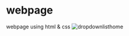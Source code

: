 # webpage
 webpage using html & css
![dropdownlisthome](https://user-images.githubusercontent.com/90190149/133557048-02710e51-33b7-4ce4-bf19-f4f28ae2a90b.jpg)

